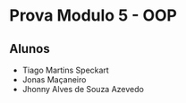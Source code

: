 # Prova Modulo 5 - OOP

## Alunos
- Tiago Martins Speckart
- Jonas Maçaneiro
- Jhonny Alves de Souza Azevedo
